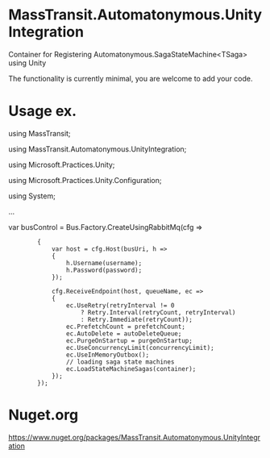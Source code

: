 # MassTransit.Automatonymous.UnityIntegration
Container for Registering Automatonymous.SagaStateMachine&lt;TSaga> using Unity

The functionality is currently minimal, you are welcome to add your code.

# Usage ex.
using MassTransit;

using MassTransit.Automatonymous.UnityIntegration;

using Microsoft.Practices.Unity;

using Microsoft.Practices.Unity.Configuration;

using System;

...

var busControl = Bus.Factory.CreateUsingRabbitMq(cfg =>

            {
                var host = cfg.Host(busUri, h =>
                {
                    h.Username(username);
                    h.Password(password);
                });

                cfg.ReceiveEndpoint(host, queueName, ec =>
                {                                        
                    ec.UseRetry(retryInterval != 0
                        ? Retry.Interval(retryCount, retryInterval)
                        : Retry.Immediate(retryCount));
                    ec.PrefetchCount = prefetchCount;
                    ec.AutoDelete = autoDeleteQueue;
                    ec.PurgeOnStartup = purgeOnStartup;
                    ec.UseConcurrencyLimit(concurrencyLimit);
                    ec.UseInMemoryOutbox();
                    // loading saga state machines
                    ec.LoadStateMachineSagas(container);
                });
            });

# Nuget.org
https://www.nuget.org/packages/MassTransit.Automatonymous.UnityIntegration
